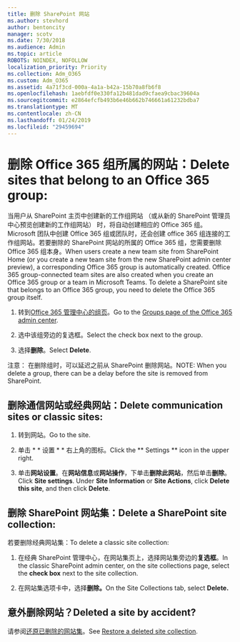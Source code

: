 ```yaml
---
title: 删除 SharePoint 网站
ms.author: stevhord
author: bentoncity
manager: scotv
ms.date: 7/30/2018
ms.audience: Admin
ms.topic: article
ROBOTS: NOINDEX, NOFOLLOW
localization_priority: Priority
ms.collection: Adm_O365
ms.custom: Adm_O365
ms.assetid: 4a71f3cd-000a-4a1a-b42a-15b70a8fb6f8
ms.openlocfilehash: 1aebfdf0e330fa12b481dad9cfaea9cbac39604a
ms.sourcegitcommit: e2864efcfb493b6e46b662b746661a61232bdba7
ms.translationtype: MT
ms.contentlocale: zh-CN
ms.lasthandoff: 01/24/2019
ms.locfileid: "29459694"
---
```

# <a name="delete-sites-that-belong-to-an-office-365-group"></a><span data-ttu-id="5eabe-102">删除 Office 365 组所属的网站：</span><span class="sxs-lookup"><span data-stu-id="5eabe-102">Delete sites that belong to an Office 365 group:</span></span>

<span data-ttu-id="5eabe-p101">当用户从 SharePoint 主页中创建新的工作组网站 （或从新的 SharePoint 管理员中心预览创建新的工作组网站） 时，将自动创建相应的 Office 365 组。Microsoft 团队中创建 Office 365 组或团队时，还会创建 office 365 组连接的工作组网站。若要删除的 SharePoint 网站的所属的 Office 365 组，您需要删除 Office 365 组本身。</span><span class="sxs-lookup"><span data-stu-id="5eabe-p101">When users create a new team site from SharePoint Home (or you create a new team site from the new SharePoint admin center preview), a corresponding Office 365 group is automatically created. Office 365 group-connected team sites are also created when you create an Office 365 group or a team in Microsoft Teams. To delete a SharePoint site that belongs to an Office 365 group, you need to delete the Office 365 group itself.</span></span> 
  
1. <span data-ttu-id="5eabe-106">转到[Office 365 管理中心的组页](https://portal.office.com/adminportal/home#/groups)。</span><span class="sxs-lookup"><span data-stu-id="5eabe-106">Go to the [Groups page of the Office 365 admin center](https://portal.office.com/adminportal/home#/groups).</span></span>
    
2. <span data-ttu-id="5eabe-107">选中该组旁边的复选框。</span><span class="sxs-lookup"><span data-stu-id="5eabe-107">Select the check box next to the group.</span></span>
    
3. <span data-ttu-id="5eabe-108">选择**删除**。</span><span class="sxs-lookup"><span data-stu-id="5eabe-108">Select **Delete**.</span></span>
    
<span data-ttu-id="5eabe-109">注意： 在删除组时，可以延迟之前从 SharePoint 删除网站。</span><span class="sxs-lookup"><span data-stu-id="5eabe-109">NOTE: When you delete a group, there can be a delay before the site is removed from SharePoint.</span></span>
  
## <a name="delete-communication-sites-or-classic-sites"></a><span data-ttu-id="5eabe-110">删除通信网站或经典网站：</span><span class="sxs-lookup"><span data-stu-id="5eabe-110">Delete communication sites or classic sites:</span></span>

1. <span data-ttu-id="5eabe-111">转到网站。</span><span class="sxs-lookup"><span data-stu-id="5eabe-111">Go to the site.</span></span>
  
2. <span data-ttu-id="5eabe-112">单击 \* \* 设置 \* \* 右上角的图标。</span><span class="sxs-lookup"><span data-stu-id="5eabe-112">Click the \*\* Settings \*\* icon in the upper right.</span></span> 
  
3. <span data-ttu-id="5eabe-p102">单击**网站设置**。在**网站信息**或**网站操作**，下单击**删除此网站**，然后单击**删除**。</span><span class="sxs-lookup"><span data-stu-id="5eabe-p102">Click **Site settings**. Under **Site Information** or **Site Actions**, click **Delete this site**, and then click **Delete**.</span></span>
  
## <a name="delete-a-sharepoint-site-collection"></a><span data-ttu-id="5eabe-115">删除 SharePoint 网站集：</span><span class="sxs-lookup"><span data-stu-id="5eabe-115">Delete a SharePoint site collection:</span></span>

<span data-ttu-id="5eabe-116">若要删除经典网站集：</span><span class="sxs-lookup"><span data-stu-id="5eabe-116">To delete a classic site collection:</span></span>
  
1. <span data-ttu-id="5eabe-117">在经典 SharePoint 管理中心，在网站集页上，选择网站集旁边的**复选框**。</span><span class="sxs-lookup"><span data-stu-id="5eabe-117">In the classic SharePoint admin center, on the site collections page, select the **check box** next to the site collection.</span></span> 
    
2. <span data-ttu-id="5eabe-118">在网站集选项卡中，选择**删除。**</span><span class="sxs-lookup"><span data-stu-id="5eabe-118">On the Site Collections tab, select **Delete.**</span></span>
    
## <a name="deleted-a-site-by-accident"></a><span data-ttu-id="5eabe-119">意外删除网站？</span><span class="sxs-lookup"><span data-stu-id="5eabe-119">Deleted a site by accident?</span></span>

<span data-ttu-id="5eabe-120">请参阅[还原已删除的网站集](https://go.microsoft.com/fwlink/?linkid=867660)。</span><span class="sxs-lookup"><span data-stu-id="5eabe-120">See [Restore a deleted site collection](https://go.microsoft.com/fwlink/?linkid=867660).</span></span>
  

